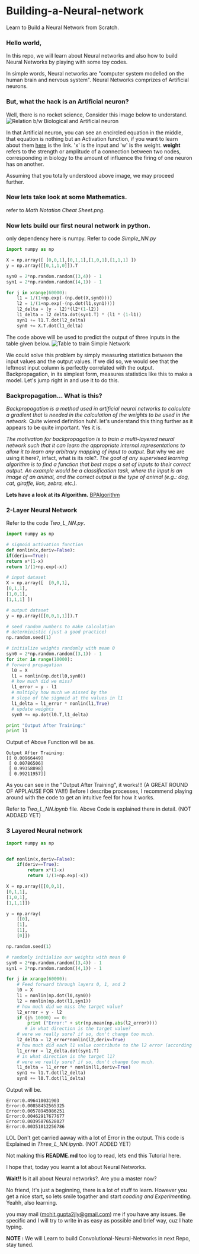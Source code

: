 # Building-a-Neural-network
Learn to Build a Neural Network from Scratch.

### Hello world,
In this repo, we will learn about Neural networks and also how to build Neural Networks by playing with some toy codes.

In simple words, Neural networks are "computer system modelled on the human brain and nervous system".
Neural Networks comprizes of Artificial neurons. 

### But, what the hack is an Artificial neuron?
Well, there is no rocket science,
Consider this image below to understand.
![Relation b/w Biological and Artificial neuron](Images/neuron.png)

In that Artificial neuron, you can see an encircled equation in the middle, that equation is nothing but an Activation function, if you want to learn about them [here](https://github.com/Optimist-Prime/A-Story-of-Activation-Functions) is the link.
'x' is the input and 'w' is the weight. __weight__ refers to the strength or amplitude of a connection between two nodes, corresponding in biology to the amount of influence the firing of one neuron has on another.

Assuming that you totally understood above image, we may proceed further.

### Now lets take look at some Mathematics.

refer to _Math Notation Cheat Sheet.png_.

### Now lets build our first neural network in python.
only dependency here is numpy.
Refer to code _Simple_NN.py_

```python
import numpy as np

X = np.array([ [0,0,1],[0,1,1],[1,0,1],[1,1,1] ])
y = np.array([[0,1,1,0]]).T

syn0 = 2*np.random.random((3,4)) - 1
syn1 = 2*np.random.random((4,1)) - 1

for j in xrange(60000):
    l1 = 1/(1+np.exp(-(np.dot(X,syn0))))
    l2 = 1/(1+np.exp(-(np.dot(l1,syn1))))
    l2_delta = (y - l2)*(l2*(1-l2))
    l1_delta = l2_delta.dot(syn1.T) * (l1 * (1-l1))
    syn1 += l1.T.dot(l2_delta)
    syn0 += X.T.dot(l1_delta)
```
The code above will be used to predict the output of three inputs in the table given below.
![Table to train Simple Network](Images/Table1.PNG)

We could solve this problem by simply measuring statistics between the input values and the output values. If we did so, we would see 
that the leftmost input column is perfectly correlated with the output. Backpropagation, in its simplest form, measures statistics like
this to make a model. Let's jump right in and use it to do this.

### Backpropagation... What is this? 
_Backpropagation is a method used in artificial neural networks to calculate a gradient that is needed in the calculation of the weights to be used in the network._ Quite wiered definition huh!. let's understand this thing further as it appears to be quite important. Yes it is.

_The motivation for backpropagation is to train a multi-layered neural network such that it can learn the appropriate internal representations to allow it to learn any arbitrary mapping of input to output._
But why we are using it here?, infact, what is its role?.
_The goal of any supervised learning algorithm is to find a function that best maps a set of inputs to their correct output. An example would be a classification task, where the input is an image of an animal, and the correct output is the type of animal (e.g.: dog, cat, giraffe, lion, zebra, etc.)._

__Lets have a look at its Algorithm.__
[BPAlgorithm](Images/Backpropagation.PNG)

### 2-Layer Neural Network

Refer to the code _Two_L_NN.py_.
```python
import numpy as np

# sigmoid activation function
def nonlin(x,deriv=False):
if(deriv==True):
return x*(1-x)
return 1/(1+np.exp(-x))

# input dataset
X = np.array([  [0,0,1],
[0,1,1],
[1,0,1],
[1,1,1] ])

# output dataset           
y = np.array([[0,0,1,1]]).T

# seed random numbers to make calculation
# deterministic (just a good practice)
np.random.seed(1)

# initialize weights randomly with mean 0
syn0 = 2*np.random.random((3,1)) - 1
for iter in range(10000):
# forward propagation
  l0 = X
  l1 = nonlin(np.dot(l0,syn0))
  # how much did we miss?
  l1_error = y - l1
  # multiply how much we missed by the
  # slope of the sigmoid at the values in l1
  l1_delta = l1_error * nonlin(l1,True)
  # update weights
  syn0 += np.dot(l0.T,l1_delta)

print "Output After Training:"
print l1
```

Output of Above Function will be as.
```
Output After Training:
[[ 0.00966449]
 [ 0.00786506]
 [ 0.99358898]
 [ 0.99211957]]
```

As you can see in the "Output After Training", it works!!! (A GREAT ROUND OF APPLAUSE FOR YA!!!) Before I describe processes, 
I recommend playing around with the code to get an intuitive feel for how it works.

Refer to _Two_L_NN.ipynb_ file. Above Code is explained there in detail. (NOT ADDAED YET)

### 3 Layered Neural network

```python
import numpy as np


def nonlin(x,deriv=False):
    if(deriv==True):
        return x*(1-x)
        return 1/(1+np.exp(-x))

X = np.array([[0,0,1],
[0,1,1],
[1,0,1],
[1,1,1]])

y = np.array(
    [[0],
    [1],
    [1],
    [0]])

np.random.seed(1)

# randomly initialize our weights with mean 0
syn0 = 2*np.random.random((3,4)) - 1
syn1 = 2*np.random.random((4,1)) - 1

for j in xrange(60000):
    # Feed forward through layers 0, 1, and 2
    l0 = X
    l1 = nonlin(np.dot(l0,syn0))
    l2 = nonlin(np.dot(l1,syn1))
    # how much did we miss the target value?
    l2_error = y - l2
    if (j% 10000) == 0:
        print ("Error:" + str(np.mean(np.abs(l2_error))))
       # in what direction is the target value?
    # were we really sure? if so, don't change too much.
    l2_delta = l2_error*nonlin(l2,deriv=True)
    # how much did each l1 value contribute to the l2 error (according to the weights)?
    l1_error = l2_delta.dot(syn1.T)
    # in what direction is the target l1?
    # were we really sure? if so, don't change too much.
    l1_delta = l1_error * nonlin(l1,deriv=True)
    syn1 += l1.T.dot(l2_delta)
    syn0 += l0.T.dot(l1_delta)
```

Output will be.

```
Error:0.496410031903
Error:0.00858452565325
Error:0.00578945986251
Error:0.00462917677677
Error:0.00395876528027
Error:0.00351012256786
```
LOL Don't get carried aaway with a lot of Error in the output.
This code is Explained in _Three_L_NN.ipynb_.   (NOT ADDED YET)

Not making this __README.md__ too log to read, lets end this Tutorial here.

I hope that, today you learnt a lot about Neural Networks. 

__Wait!!__ Is it all about Neural networks?.
Are you a master now?

No friend, It's just a beginning, there is a lot of stuff to learn. However you get a nice start, so lets smile togather and start _coading and Experimenting_. Yeahh, also learning.

you may mail (mohit.gupta2jly@gmail.com) me if you have any issues. Be specific and I will try to write in as easy as possible and brief way, cuz I hate typing.

__NOTE :__ We will Learn to build Convolutional-Neural-Networks in next Repo, stay tuned.
